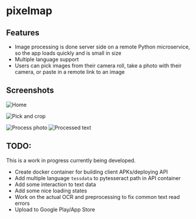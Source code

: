 # pixelmap

## Features

- Image processing is done server side on a remote Python microservice, so the app loads quickly and is small in size
- Multiple language support
- Users can pick images from their camera roll, take a photo with their camera, or paste in a remote link to an image

## Screenshots

![Home](https://github.com/jonathandannel/pixelmap/blob/master/doc/home_view.jpg)

![Pick and crop](https://github.com/jonathandannel/pixelmap/blob/master/doc/pick_and_crop.jpg)

![Process photo](https://github.com/jonathandannel/pixelmap/blob/master/doc/process_photo.jpg)
![Processed text](https://github.com/jonathandannel/pixelmap/blob/master/doc/processed_text.jpg)

## TODO:

This is a work in progress currently being developed.

- Create docker container for building client APKs/deploying API
- Add multiple language `tessdata` to pytesseract path in API container
- Add some interaction to text data
- Add some nice loading states
- Work on the actual OCR and preprocessing to fix common text read errors
- Upload to Google Play/App Store
